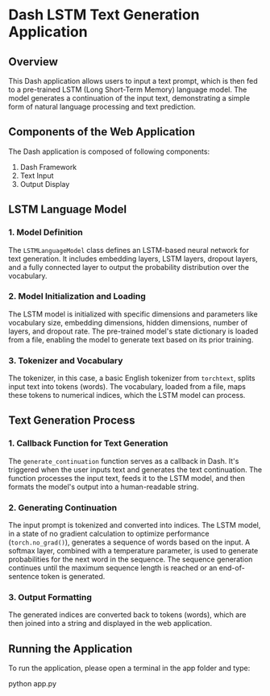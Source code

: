 # Dash LSTM Text Generation Application

## Overview
This Dash application allows users to input a text prompt, which is then fed to a pre-trained LSTM (Long Short-Term Memory) language model. The model generates a continuation of the input text, demonstrating a simple form of natural language processing and text prediction. 

## Components of the Web Application
The Dash application is composed of following components: 
1. Dash Framework   
2. Text Input  
3. Output Display  

## LSTM Language Model

### 1. Model Definition
The `LSTMLanguageModel` class defines an LSTM-based neural network for text generation. It includes embedding layers, LSTM layers, dropout layers, and a fully connected layer to output the probability distribution over the vocabulary.

### 2. Model Initialization and Loading
The LSTM model is initialized with specific dimensions and parameters like vocabulary size, embedding dimensions, hidden dimensions, number of layers, and dropout rate. The pre-trained model's state dictionary is loaded from a file, enabling the model to generate text based on its prior training.

### 3. Tokenizer and Vocabulary
The tokenizer, in this case, a basic English tokenizer from `torchtext`, splits input text into tokens (words). The vocabulary, loaded from a file, maps these tokens to numerical indices, which the LSTM model can process.

## Text Generation Process

### 1. Callback Function for Text Generation
The `generate_continuation` function serves as a callback in Dash. It's triggered when the user inputs text and generates the text continuation. The function processes the input text, feeds it to the LSTM model, and then formats the model's output into a human-readable string.

### 2. Generating Continuation
The input prompt is tokenized and converted into indices. The LSTM model, in a state of no gradient calculation to optimize performance (`torch.no_grad()`), generates a sequence of words based on the input. A softmax layer, combined with a temperature parameter, is used to generate probabilities for the next word in the sequence. The sequence generation continues until the maximum sequence length is reached or an end-of-sentence token is generated.

### 3. Output Formatting
The generated indices are converted back to tokens (words), which are then joined into a string and displayed in the web application.

## Running the Application
To run the application, please open a terminal in the app folder and type:

python app.py